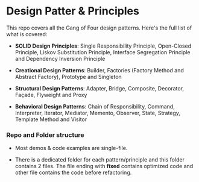 # Design Patter & Principles

This repo covers all the Gang of Four design patterns. Here's the full list of what is covered:

- **SOLID Design Principles**: Single Responsibility Principle, Open-Closed Principle, Liskov Substitution Principle, Interface Segregation Principle and Dependency Inversion Principle

- **Creational Design Patterns**: Builder, Factories (Factory Method and Abstract Factory), Prototype and Singleton

- **Structural Design Patterns**: Adapter, Bridge, Composite, Decorator, Façade, Flyweight and Proxy

- **Behavioral Design Patterns**: Chain of Responsibility, Command, Interpreter, Iterator, Mediator, Memento, Observer, State, Strategy, Template Method and Visitor

### Repo and Folder structure

- Most demos & code examples are single-file.

- There is a dedicated folder for each pattern/principle and this folder contains 2 files. The file ending with **fixed** contains optimized code and other file contains the code before refactoring.
